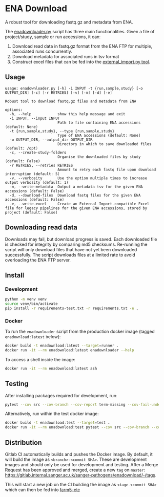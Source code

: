 # ENA Download
A robust tool for downloading fastq.gz and metadata from ENA.

The [enadownloader.py](src/enadownloader/enadownloader.py) script has three main functionalities.
Given a file of project/study, sample or run accessions, it can:
1) Download read data in fastq.gz format from the ENA FTP for multiple, associated runs concurrently.
2) Download metadata for associated runs in tsv format
3) Construct excel files that can be fed into the [external_import.py tool](https://github.com/sanger-pathogens/external-import/).

## Usage
```
usage: enadownloader.py [-h] -i INPUT -t {run,sample,study} [-o OUTPUT_DIR] [-c] [-r RETRIES] [-v] [-m] [-d] [-e]

Robust tool to download fastq.gz files and metadata from ENA

options:
  -h, --help            show this help message and exit
  -i INPUT, --input INPUT
                        Path to file containing ENA accessions (default: None)
  -t {run,sample,study}, --type {run,sample,study}
                        Type of ENA accessions (default: None)
  -o OUTPUT_DIR, --output_dir OUTPUT_DIR
                        Directory in which to save downloaded files (default: /opt)
  -c, --create-study-folders
                        Organise the downloaded files by study (default: False)
  -r RETRIES, --retries RETRIES
                        Amount to retry each fastq file upon download interruption (default: 5)
  -v, --verbosity       Use the option multiple times to increase output verbosity (default: 1)
  -m, --write-metadata  Output a metadata tsv for the given ENA accessions (default: False)
  -d, --download-files  Download fastq files for the given ENA accessions (default: False)
  -e, --write-excel     Create an External Import-compatible Excel file for legacy pipelines for the given ENA accessions, stored by project (default: False)
```

## Downloading read data

Downloads may fail, but download progress is saved. 
Each downloaded file is checked for integrity by comparing md5 checksums.
Re-running the script will only download files that have not yet been downloaded successfully.
The script downloads files at a limited rate to avoid overloading the ENA FTP server.

## Install
### Development
```bash
python -m venv venv
source venv/bin/activate
pip install -r requirements-test.txt -r requirements.txt -e .
```

### Docker
To run the `enadownloader` script from the production docker image (tagged `enadownload:latest` below):
```bash
docker build -t enadownload:latest --target=runner .
docker run -it --rm enadownload:latest enadownloader --help
```

To access a shell inside the image:
```bash
docker run -it --rm enadownload:latest ash
```

## Testing
After installing packages required for development, run:
```bash
pytest --cov src --cov-branch --cov-report term-missing --cov-fail-under 80
```

Alternatively, run within the test docker image:
```bash
docker build -t enadownload:test --target=test .
docker run -it --rm enadownload:test pytest --cov src --cov-branch --cov-report term-missing --cov-fail-under 80
```

## Distribution
Gitlab CI automatically builds and pushes the Docker image.
By default, it will build the image as `<branch>-<commit SHA>`.
These are development images and should only be used for development and testing.
After a Merge Request has been approved and merged, create a new `tag` on `master`: https://gitlab.internal.sanger.ac.uk/sanger-pathogens/enadownload/-/tags.

This will start a new job on the CI building the image as `<tag>-<commit SHA>` which can then be fed into [farm5-etc](https://gitlab.internal.sanger.ac.uk/sanger-pathogens/farm5-etc/-/blob/master/software/current/enadownload.yml#L1) 
